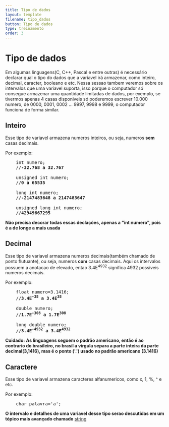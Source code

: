 ```yaml
---
title: Tipo de dados
layout: template
filename: tipo_dados
button: Tipo de dados
type: treinamento
order: 3
---
```


# Tipo de dados
Em algumas linguagens(C, C++, Pascal e entre outras) é necessário declarar qual o tipo do dados que a variavel irá armazenar, como inteiro, decimal, caracter, booleano e etc. Nessa sessao tambem veremos sobre os intervalos que uma variavel suporta, isso porque o computador só consegue armazenar uma quantidade limitadas de dados, por exemplo, se tivermos apenas 4 casas disponiveis só poderemos escrever 10.000 numero, de 0000, 0001, 0002 ... 9997, 9998 e 9999, o computador funciona de forma similar.

## Inteiro
Esse tipo de variavel armazena numeros inteiros, ou seja, numeros **sem** casas decimais. 

Por exemplo:

<pre>
    int numero;
    //<b>-32.768 a 32.767</b>

    unsigned int numero;
    //<b>0 a 65535</b>

    long int numero;
    //<b>-2147483648 a 2147483647</b>

    unsigned long int numero;
    //<b>42949667295</b>
</pre>
**Não precisa decorar todas essas declações, apenas a "int numero", pois é a de longe a mais usada**

## Decimal
Esse tipo de variavel armazena numeros decimais(também chamado de ponto flutuante), ou seja, numeros **com** casas decimais. Aqui os intervalos possuem a anotacao de elevado, entao 3.4E<sup>4932</sup> significa 4932 possiveis numeros decimais.

Por exemplo:

<pre>
    float numero=3.1416;
    //<b>3.4E<sup>-38</sup> a 3.4E<sup>38</sup></b>

    double numero;
    //<b>1.7E<sup>-308</sup> a 1.7E<sup>308</sup></b>

    long double numero;
    //<b>3.4E<sup>-4932</sup> a 3.4E<sup>4932</sup></b>
</pre>
**Cuidado:**
**As linguagens seguem o padrão americano, então é ao contrario do brasileiro, no brasil a virgula separa a parte inteira da parte decimal(3,1416), mas é o ponto ('.') usado no padrão americano (3.1416)**

## Caractere
Esse tipo de variavel armazena caracteres alfanumericos, como x, 1, %, ^ e etc. 

Por exemplo:
<pre>
    char palavra='a';
</pre>
**O intervalo e detalhes de uma variavel desse tipo serao descutidas em um tópico mais avançado chamado** [string](/treinamento/string.html)